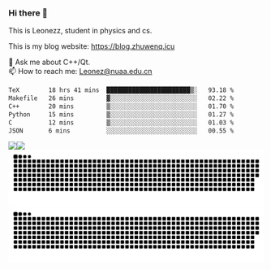 ### Hi there 👋

<!--
**Leonezz/Leonezz** is a ✨ _special_ ✨ repository because its `README.md` (this file) appears on your GitHub profile.

Here are some ideas to get you started:

-->

This is Leonezz, student in physics and cs.

This is my blog website: https://blog.zhuwenq.icu

💬 Ask me about C++/Qt. \
📫 How to reach me: Leonez@nuaa.edu.cn

<!--START_SECTION:waka-->

```text
TeX        18 hrs 41 mins  ███████████████████████▒░   93.18 %
Makefile   26 mins         ▓░░░░░░░░░░░░░░░░░░░░░░░░   02.22 %
C++        20 mins         ▒░░░░░░░░░░░░░░░░░░░░░░░░   01.70 %
Python     15 mins         ▒░░░░░░░░░░░░░░░░░░░░░░░░   01.27 %
C          12 mins         ▒░░░░░░░░░░░░░░░░░░░░░░░░   01.03 %
JSON       6 mins          ░░░░░░░░░░░░░░░░░░░░░░░░░   00.55 %
```

<!--END_SECTION:waka-->

<img align="left" src="https://github-readme-stats.vercel.app/api?username=Leonezz&count_private=true&show_icons=true&include_all_commits=true&theme=vue"/>
<img align="left" src="https://github-readme-stats.vercel.app/api/top-langs/?username=Leonezz&hide=TeX&layout=compact&theme=vue"/>

![GitHub Snake Light](https://raw.githubusercontent.com/Leonezz/Leonezz/output/github-contribution-grid-snake-light.svg#gh-light-mode-only)![GitHub Snake dark](https://raw.githubusercontent.com/Leonezz/Leonezz/output/github-contribution-grid-snake-dark.svg#gh-dark-mode-only)
